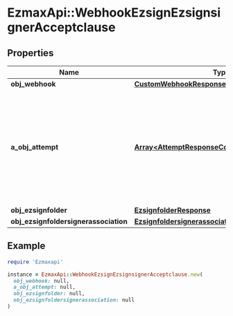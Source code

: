 # EzmaxApi::WebhookEzsignEzsignsignerAcceptclause

## Properties

| Name | Type | Description | Notes |
| ---- | ---- | ----------- | ----- |
| **obj_webhook** | [**CustomWebhookResponse**](CustomWebhookResponse.md) |  |  |
| **a_obj_attempt** | [**Array&lt;AttemptResponseCompound&gt;**](AttemptResponse.md) | An array containing details of previous attempts that were made to deliver the message. The array is empty if it&#39;s the first attempt. |  |
| **obj_ezsignfolder** | [**EzsignfolderResponse**](EzsignfolderResponse.md) |  | [optional] |
| **obj_ezsignfoldersignerassociation** | [**EzsignfoldersignerassociationResponseCompound**](EzsignfoldersignerassociationResponseCompound.md) |  |  |

## Example

```ruby
require 'Ezmaxapi'

instance = EzmaxApi::WebhookEzsignEzsignsignerAcceptclause.new(
  obj_webhook: null,
  a_obj_attempt: null,
  obj_ezsignfolder: null,
  obj_ezsignfoldersignerassociation: null
)
```

